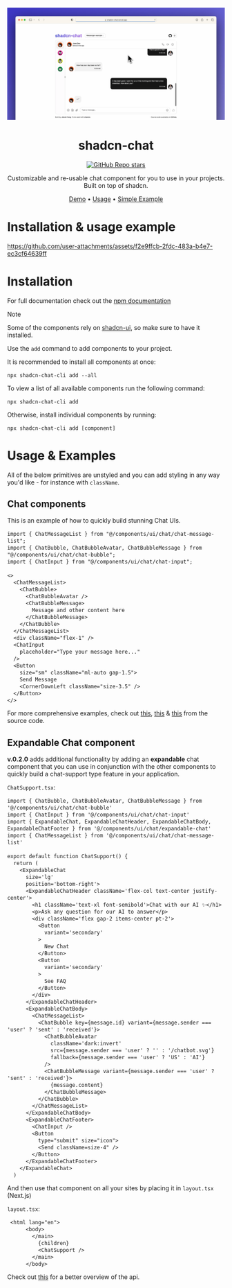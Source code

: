 [<img src="shadcn-preview.png">](https://shadcn-chat.vercel.app/)

<h1 align="center">shadcn-chat</h1>
<div align="center">

   [![GitHub Repo stars](https://img.shields.io/github/stars/jakobhoeg/shadcn-chat)](https://github.com/jakobhoeg/shadcn-chat/stargazers)
   
</div>


<p align="center">Customizable and re-usable chat component for you to use in your projects. Built on top of shadcn.</p>

<div align="center">

[Demo](https://shadcn-chat.vercel.app/) • [Usage](#Usage) • [Simple Example](#SimpleExample)

</div>

# Installation & usage example

https://github.com/user-attachments/assets/f2e9ffcb-2fdc-483a-b4e7-ec3cf64639ff

# Installation

For full documentation check out the [npm documentation](https://www.npmjs.com/package/shadcn-chat-cli)

> [!NOTE] 
> Some of the components rely on [shadcn-ui](https://ui.shadcn.com/docs/installation), so make sure to have it installed.

Use the `add` command to add components to your project.

It is recommended to install all components at once:

```
npx shadcn-chat-cli add --all
```

To view a list of all available components run the following command:

```
npx shadcn-chat-cli add
```

Otherwise, install individual components by running:

```
npx shadcn-chat-cli add [component]
```

# Usage & Examples

All of the below primitives are unstyled and you can add styling in any way you'd like - for instance with `className`.

## Chat components

This is an example of how to quickly build stunning Chat UIs.

```
import { ChatMessageList } from "@/components/ui/chat/chat-message-list";
import { ChatBubble, ChatBubbleAvatar, ChatBubbleMessage } from "@/components/ui/chat/chat-bubble";
import { ChatInput } from "@/components/ui/chat/chat-input";

<>
  <ChatMessageList>
    <ChatBubble>
      <ChatBubbleAvatar />
      <ChatBubbleMessage>
        Message and other content here
      </ChatBubbleMessage>
    </ChatBubble>
  </ChatMessageList>
  <div className="flex-1" />
  <ChatInput
    placeholder="Type your message here..."
  />
  <Button
    size="sm" className="ml-auto gap-1.5">
    Send Message
    <CornerDownLeft className="size-3.5" />
  </Button>
</>
```

For more comprehensive examples, check out [this](https://github.com/jakobhoeg/shadcn-chat/blob/master/src/app/chatbot/page.tsx#L106-L175), [this](https://github.com/jakobhoeg/shadcn-chat/blob/master/src/app/chatbot2/page.tsx#L106-L175) & [this](https://github.com/jakobhoeg/shadcn-chat/blob/master/src/components/chat/chat-list.tsx#L54-L63) from the source code.

## Expandable Chat component

**v.0.2.0** adds additional functionality by adding an **expandable** chat component that you can use in conjunction with the other components to quickly build a chat-support type feature in your application.

`ChatSupport.tsx`:

```
import { ChatBubble, ChatBubbleAvatar, ChatBubbleMessage } from '@/components/ui/chat/chat-bubble'
import { ChatInput } from '@/components/ui/chat/chat-input'
import { ExpandableChat, ExpandableChatHeader, ExpandableChatBody, ExpandableChatFooter } from '@/components/ui/chat/expandable-chat'
import { ChatMessageList } from '@/components/ui/chat/chat-message-list'

export default function ChatSupport() {
  return (
    <ExpandableChat
      size='lg'
      position='bottom-right'>
      <ExpandableChatHeader className='flex-col text-center justify-center'>
        <h1 className='text-xl font-semibold'>Chat with our AI ✨</h1>
        <p>Ask any question for our AI to answer</p>
        <div className='flex gap-2 items-center pt-2'>
          <Button
            variant='secondary'
          >
            New Chat
          </Button>
          <Button
            variant='secondary'
          >
            See FAQ
          </Button>
        </div>
      </ExpandableChatHeader>
      <ExpandableChatBody>
        <ChatMessageList>
          <ChatBubble key={message.id} variant={message.sender === 'user' ? 'sent' : 'received'}>
            <ChatBubbleAvatar
              className='dark:invert'
              src={message.sender === 'user' ? '' : '/chatbot.svg'}
              fallback={message.sender === 'user' ? 'US' : 'AI'}
            />
            <ChatBubbleMessage variant={message.sender === 'user' ? 'sent' : 'received'}>
              {message.content}
            </ChatBubbleMessage>
          </ChatBubble>
        </ChatMessageList>
      </ExpandableChatBody>
      <ExpandableChatFooter>
        <ChatInput />
        <Button
          type="submit" size="icon">
          <Send className=size-4" />
        </Button>
      </ExpandableChatFooter>
    </ExpandableChat>
  )
```

And then use that component on all your sites by placing it in `layout.tsx` (Next.js)

`layout.tsx`:

```
 <html lang="en">
      <body>
        </main>
          {children}
          <ChatSupport />
        </main>
      </body>
```

Check out [this](https://github.com/jakobhoeg/shadcn-chat/blob/master/src/components/chat/expandable-chat.tsx) for a better overview of the api.
